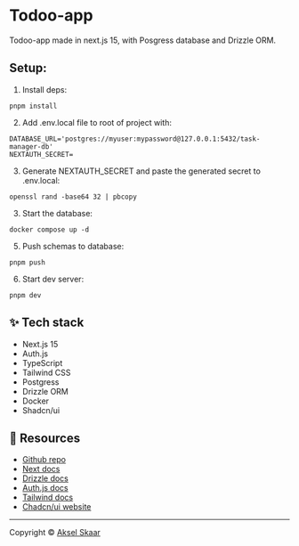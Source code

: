 # Todoo-app

Todoo-app made in next.js 15, with Posgress database and Drizzle ORM.

## Setup:

1. Install deps:

```
pnpm install
```

2. Add .env.local file to root of project with:

```
DATABASE_URL='postgres://myuser:mypassword@127.0.0.1:5432/task-manager-db'
NEXTAUTH_SECRET=
```

3. Generate NEXTAUTH_SECRET and paste the generated secret to .env.local:

```
openssl rand -base64 32 | pbcopy
```

3. Start the database:

```
docker compose up -d
```

5. Push schemas to database:

```
pnpm push
```

6. Start dev server:

```
pnpm dev
```

## :sparkles: Tech stack

- Next.js 15
- Auth.js
- TypeScript
- Tailwind CSS
- Postgress
- Drizzle ORM
- Docker
- Shadcn/ui

## :page_facing_up: Resources

- [Github repo](https://github.com/akselskaar/task-manager)
- [Next docs](https://nextjs.org/docs)
- [Drizzle docs](https://orm.drizzle.team/docs/overview)
- [Auth.js docs](https://authjs.dev/getting-started)
- [Tailwind docs](https://tailwindcss.com/)
- [Chadcn/ui website](https://ui.shadcn.com/)

<hr />

Copyright :copyright: [Aksel Skaar](https://github.com/akselskaar)
